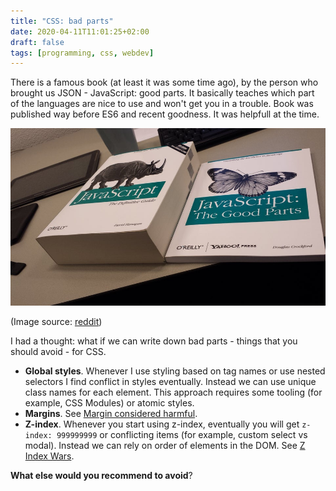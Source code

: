 ```yaml
---
title: "CSS: bad parts"
date: 2020-04-11T11:01:25+02:00
draft: false
tags: [programming, css, webdev]
---
```


There is a famous book (at least it was some time ago), by the person who brought us JSON - JavaScript: good parts. It basically teaches which part of the languages are nice to use and won't get you in a trouble. Book was published way before ES6 and recent goodness. It was helpfull at the time.

<!--more-->

![](./good-parts.jpg)

(Image source: [reddit](https://www.reddit.com/r/ProgrammerHumor/comments/621qrt/javascript_the_good_parts/))

I had a thought: what if we can write down bad parts - things that you should avoid - for CSS.

- **Global styles**. Whenever I use styling based on tag names or use nested selectors I find conflict in styles eventually. Instead we can use unique class names for each element. This approach requires some tooling (for example, CSS Modules) or atomic styles.
- **Margins**. See [Margin considered harmful](https://mxstbr.com/thoughts/margin).
- **Z-index**. Whenever you start using z-index, eventually you will get `z-index: 999999999` or conflicting items (for example, custom select vs modal). Instead we can rely on order of elements in the DOM. See [Z Index Wars](https://reacttraining.com/reach-ui/dialog/#z-index-wars).

**What else would you recommend to avoid**?
